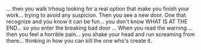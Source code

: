 ... then you walk trhoug looking for a real option that make you finish
your work... trying to avoid any suspicion. Then you see a new door. One that recognize and you know it can be fun... you don't know WHAT IS AT THE END... so you enter the breaking bad door ...
When you read the warning ... then you feel a horrible pain... you shake your head and run screaming from there... thinking in how you can  kill the one who's create it.

